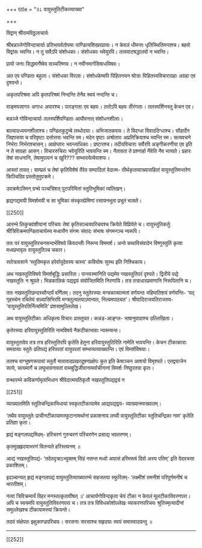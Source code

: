 +++
title = "२८ वायुस्तुतिटीकाव्याख्या"

+++

विद्वान् श्रीरामविठ्ठलाचार्यः

श्रीबन्नञ्जेगोविन्दाचार्याः प्रतिभापर्वतोपमाः पाण्डित्यशिखरप्रायाः। न केवलं धीमन्तः धृतिस्थितिमन्तश्च। बहवो विद्वांसः भवन्ति। न तु सर्वेऽपि संशोधकाः। संशोधकाः भवेयुरपि। तत्ववादश्रद्धालवो न भवन्ति।

प्रायो जनाः सिद्धमार्गेष्वेव सञ्चरिष्णवः। न नवीनमार्गसिषाधयिषवः।

अत एव पण्डिताः बहुलाः। संशोधका विरलाः। संशोधकेष्वपि पिहितनयन श्रोत्राः विहितस्वविचाराग्रहाः अग्रहा एव दृश्यन्ते।

अकृतपरिश्रमा अपि कृतपरिश्रमं निन्दन्ति तेनैव स्वयं नन्दन्ति च।

वाङ्मयसागरः अगाधः अपारश्च। पारङ्गताः एव बहवः। ततोऽपि बहवः तीरंगताः। तलस्पर्शिनस्तु केचन एव।

बन्नञ्जे गोविन्दाचार्याः तलस्पर्शिपण्डिताः आयौवनात् संशोधनशीलाः।

बाल्यादध्ययनशीलाश्च। पण्डितकुटुम्बे लब्धोदयाः। अभिजातकवयः। ते विदग्धा विवाददिग्धाश्च। सौहार्देन जिज्ञासया च परिपृष्टाः दत्तोत्तराः भवन्ति स्म। मदेन पृष्टाः अश्रोतारः अप्रतिक्रियाश्च भवन्ति स्म। सत्यवचने निर्भराः निर्भराश्चासन्। आक्षेप्तारः भवन्त्यधिकाः। प्रष्टारश्च। तदीयविचाराः सर्वैरपि अङ्गीकरणीया एव इति न ते साग्रहा आसन्। विचाररुचिराः भवेयुरिति भावयन्ति  स्म।  नैतावता  ते  प्रश्नार्हा  नैवेति  नैव  भाव्यते।  प्रहारः  तेषां साधनानि, तेषामुपायनं च खुरि??? सम्भावयेत्येवाशयः।

आस्तां तावत्। साम्प्रतं च तेषां कृतिविशेषं तैरेव सम्पादितां वेदात्म- तीर्थकृतव्याख्यासहितां वायुस्तुतिमन्तरेण किञ्चिदिव प्रस्तोतुमुपक्रमे।

उपक्रमेऽस्मिन् ग्रन्थे पञ्चत्रिंशत् पुटपरिमितां स्तुतिभूमिकां व्यलिखन्।

हृद्यगद्यमयी विमर्शमयी च सा भूमिका संस्कृतप्रेमिणां रसायनभूता प्रभूतं भासते।

[[250]]

आरम्भे  लिकुचवंशीयानां  परिचयः  तेषां  कृतिसञ्चयपरिचयश्च  क्रियेते विव्रियेते च। वायुस्तुतिकर्तुः श्रीत्रिविक्रमपण्डिताचार्यस्य मध्वार्येण संगमः संवादः संभाषः संगमनञ्च न्यरूपि।

ततः परं वायुस्तुतिरचनसन्दर्भविषये किंवदन्तीः निरूप्य विममर्श। अन्ते कथाविसंवादेन  विष्णुस्तुतिं  कृत्वा  मध्वप्रभावृतः  वायुस्तुतिञ्च  चकार।

स्तोत्रावसाने  ‘स्तुतिमकृत  हरेर्वायुदेवस्य  चास्य’  कविघोषः  सुस्थ  इति निश्चिकाय।

अथ नखस्तुतिविषये विमर्शबुद्धिः प्रसारिता। पान्त्वस्मानिति पद्यमेव नखस्तुतिपरं दृश्यते। द्वितीये पद्ये नखस्तुतिः न श्रूयते। भिन्नकालिकं पद्यद्वयं संयोजितमिति निरणायि। तत्र तत्राधारप्रमाणानि निरूपितानि च।

ततः नखस्तुतिछन्दस्सौन्दर्यं वर्णितम्। तदनु स्तुतेरस्याः मन्त्रकाव्यात्मतां वर्णयन्तः महिमातिशयं वर्णयन्ति- ‘यद् गृहस्थेन रचितेयं सन्न्यासिभिरपि मन्त्रतुल्यतयाऽमान्यत,  नित्यमपाठ्यत’।  श्रीवादिराजयतिराजस्य- ‘वायुस्तुतिरतिर्नित्यमिति’ प्रंशसामुल्लिलेख।

अथ वायुस्तुतिटीकाः अधिकृत्य विचारः प्रास्तूयत। कन्नड-आङ्ग्ल- भाषानुवादाश्च उल्लिखिताः।

कृतेरस्याः हरिवायुस्तुतिरिति नामविषये नैकटीकाभावाः न्यरूप्यन्त।

वायुस्तुतावेव तत्र तत्र हरिस्तुतिरपि कृतेति हेतुना हरिवायुस्तुतिरिति नामेति भावयन्ति। केचन टीकाकाराः समग्रायाः स्तुतेः प्रतिपद्यं हरिपरतां वायुपरतां सम्भाव्यव्याख्यान्ति। एवं विमर्शविषयाः।

ततश्च  वाग्भूषणरूपायां  स्तुतौ  मायावादप्रखरदूषणप्रक्षेपः  कुत  इति केषाञ्चन आशयो विमृश्यते। एतद्व्याजेन सत्ये, सत्यमार्गे च लघुभावनावतां वामबुद्धिजीवानामर्वाचीनानां विमर्शः निष्ठुरतया कृतः।

ग्रन्थारम्भे कविकर्णामृताभिधान श्रीवेदात्मयतिकृतौ नखस्तुतिपद्यद्वयं न

[[251]]

व्याख्यातमिति  स्तुतिचन्द्रिकाभिधायां  स्वकृतटीकायामेव  आद्यपद्यद्वय- व्याख्यानमाख्यातम्।

‘तथैव  वायुस्तुतेः  प्राचीनटीकायामस्फुटानामर्थानां  प्रकाशनाय  लघ्वी वायुस्तुतिटीका स्तुतिचन्द्रिका नाम’ कृतेति प्रतिज्ञा कृता।

हृद्यं मङ्गलपद्यमिदम्- हरिचरणं गुरुचरणं परिचरणेन प्रसाद्य भवतरणम्।

कृतमुखहृदयाभरणं वितन्यते हरिस्तवनम् ॥

आद्यं नखस्तुतिपद्यं- ‘तदेतदृचाऽभ्युक्तम् सिंहं नसन्त मध्वो अयासं हरिमरूषं दिवो अस्य पतिम्’ इति वेदवचसा प्रकाशितम्।

इदञ्चान्यत् हृद्यं मङ्गलपद्यं वायुस्तुतिव्याख्यारम्भे सहजतया स्फुरितम्- ‘लक्ष्मीशं तमनीशं परिपूर्णमनीषं च भारतीशम्।

नत्वा त्रिविक्रमार्यं विहर मनस्तत्कृतावीषत् ॥’ आचार्यगोविन्दकृता चेयं टीका न केवलं मूलटीकाविवरणपरा। अपि च स्वयमपि  वायुस्तुतिविवरणपरा  च।  तत्र  तत्र  विविधकोशोल्लेखः व्याकरणपरिचयः श्रुतिस्मृत्यादीनां समुल्लेखश्च टीकायामस्यां क्रियन्ते।

तदयं संक्षेपतः इक्षुकाण्डपरिचयः। सरसनाः सरसाश्च सहृदयाः स्वयं समास्वादयन्तु ॥

****

[[252]]